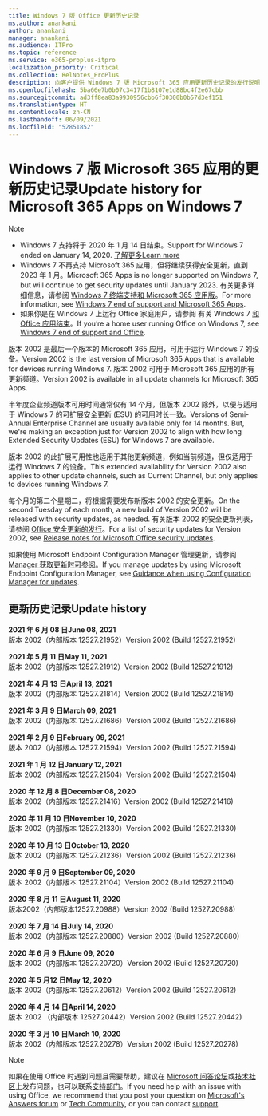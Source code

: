 ```yaml
---
title: Windows 7 版 Office 更新历史记录
ms.author: anankani
author: anankani
manager: anankani
ms.audience: ITPro
ms.topic: reference
ms.service: o365-proplus-itpro
localization_priority: Critical
ms.collection: RelNotes_ProPlus
description: 向客户提供 Windows 7 版 Microsoft 365 应用更新历史记录的发行说明
ms.openlocfilehash: 5ba66e7b0b07c3417f1b8107e1d88bc4f2e67cbb
ms.sourcegitcommit: ad3ff8ea83a9930956cbb6f30300b0b57d3ef151
ms.translationtype: HT
ms.contentlocale: zh-CN
ms.lasthandoff: 06/09/2021
ms.locfileid: "52851852"
---
```

# <a name="update-history-for-microsoft-365-apps-on-windows-7"></a><span data-ttu-id="6d76d-103">Windows 7 版 Microsoft 365 应用的更新历史记录</span><span class="sxs-lookup"><span data-stu-id="6d76d-103">Update history for Microsoft 365 Apps on Windows 7</span></span> 

 > [!NOTE]
>
>- <span data-ttu-id="6d76d-104">Windows 7 支持将于 2020 年 1 月 14 日结束。</span><span class="sxs-lookup"><span data-stu-id="6d76d-104">Support for Windows 7 ended on January 14, 2020.</span></span> [<span data-ttu-id="6d76d-105">了解更多</span><span class="sxs-lookup"><span data-stu-id="6d76d-105">Learn more</span></span>](https://www.microsoft.com/microsoft-365/windows/end-of-windows-7-support)
>- <span data-ttu-id="6d76d-106">Windows 7 不再支持 Microsoft 365 应用，但将继续获得安全更新，直到 2023 年 1 月。</span><span class="sxs-lookup"><span data-stu-id="6d76d-106">Microsoft 365 Apps is no longer supported on Windows 7, but will continue to get security updates until January 2023.</span></span> <span data-ttu-id="6d76d-107">有关更多详细信息，请参阅 [Windows 7 终端支持和 Microsoft 365 应用版](/DeployOffice/endofsupport/windows-7-support)。</span><span class="sxs-lookup"><span data-stu-id="6d76d-107">For more information, see [Windows 7 end of support and Microsoft 365 Apps](/DeployOffice/endofsupport/windows-7-support).</span></span>
>- <span data-ttu-id="6d76d-108">如果你是在 Windows 7 上运行 Office 家庭用户，请参阅 有关 Windows 7 [和 Office 应用结束](https://support.microsoft.com/office/78f20fab-b57b-44d7-8368-06a8493f3cb9)。</span><span class="sxs-lookup"><span data-stu-id="6d76d-108">If you’re a home user running Office on Windows 7, see [Windows 7 end of support and Office](https://support.microsoft.com/office/78f20fab-b57b-44d7-8368-06a8493f3cb9).</span></span>

<span data-ttu-id="6d76d-109">版本 2002 是最后一个版本的 Microsoft 365 应用，可用于运行 Windows 7 的设备。</span><span class="sxs-lookup"><span data-stu-id="6d76d-109">Version 2002 is the last version of Microsoft 365 Apps that is available for devices running Windows 7.</span></span> <span data-ttu-id="6d76d-110">版本 2002 可用于 Microsoft 365 应用的所有更新频道。</span><span class="sxs-lookup"><span data-stu-id="6d76d-110">Version 2002 is available in all update channels for Microsoft 365 Apps.</span></span>

<span data-ttu-id="6d76d-p104">半年度企业频道版本可用时间通常仅有 14 个月，但版本 2002 除外，以便与适用于 Windows 7 的可扩展安全更新 (ESU) 的可用时长一致。</span><span class="sxs-lookup"><span data-stu-id="6d76d-p104">Versions of Semi-Annual Enterprise Channel are usually available only for 14 months. But, we're making an exception just for Version 2002 to align with how long Extended Security Updates (ESU) for Windows 7 are available.</span></span>

<span data-ttu-id="6d76d-113">版本 2002 的此扩展可用性也适用于其他更新频道，例如当前频道，但仅适用于运行 Windows 7 的设备。</span><span class="sxs-lookup"><span data-stu-id="6d76d-113">This extended availability for Version 2002 also applies to other update channels, such as Current Channel, but only applies to devices running Windows 7.</span></span>

<span data-ttu-id="6d76d-114">每个月的第二个星期二，将根据需要发布新版本 2002 的安全更新。</span><span class="sxs-lookup"><span data-stu-id="6d76d-114">On the second Tuesday of each month, a new build of Version 2002 will be released with security updates, as needed.</span></span> <span data-ttu-id="6d76d-115">有关版本 2002 的安全更新列表，请参阅 [Office 安全更新的发行](microsoft365-apps-security-updates.md)。</span><span class="sxs-lookup"><span data-stu-id="6d76d-115">For a list of security updates for Version 2002, see [Release notes for Microsoft Office security updates](microsoft365-apps-security-updates.md).</span></span>

<span data-ttu-id="6d76d-116">如果使用 Microsoft Endpoint Configuration Manager 管理更新，请参阅 [Manager 获取更新时可参阅](/deployoffice/endofsupport/windows-7-support#guidance-when-using-configuration-manager-for-updates)。</span><span class="sxs-lookup"><span data-stu-id="6d76d-116">If you manage updates by using Microsoft Endpoint Configuration Manager, see [Guidance when using Configuration Manager for updates](/deployoffice/endofsupport/windows-7-support#guidance-when-using-configuration-manager-for-updates).</span></span>


## <a name="update-history"></a><span data-ttu-id="6d76d-117">更新历史记录</span><span class="sxs-lookup"><span data-stu-id="6d76d-117">Update history</span></span>

[//]: # (请勿移除)

<span data-ttu-id="6d76d-119">**2021 年 6 月 08 日**</span><span class="sxs-lookup"><span data-stu-id="6d76d-119">**June 08, 2021**</span></span><br/>
<span data-ttu-id="6d76d-120">版本 2002（内部版本 12527.21952）</span><span class="sxs-lookup"><span data-stu-id="6d76d-120">Version 2002 (Build 12527.21952)</span></span><br/>

<span data-ttu-id="6d76d-121">**2021 年 5 月 11 日**</span><span class="sxs-lookup"><span data-stu-id="6d76d-121">**May 11, 2021**</span></span><br/>
<span data-ttu-id="6d76d-122">版本 2002（内部版本 12527.21912）</span><span class="sxs-lookup"><span data-stu-id="6d76d-122">Version 2002 (Build 12527.21912)</span></span><br/>

<span data-ttu-id="6d76d-123">**2021 年 4 月 13 日**</span><span class="sxs-lookup"><span data-stu-id="6d76d-123">**April 13, 2021**</span></span><br/>
<span data-ttu-id="6d76d-124">版本 2002（内部版本 12527.21814）</span><span class="sxs-lookup"><span data-stu-id="6d76d-124">Version 2002 (Build 12527.21814)</span></span><br/>

<span data-ttu-id="6d76d-125">**2021 年 3 月 9 日**</span><span class="sxs-lookup"><span data-stu-id="6d76d-125">**March 09, 2021**</span></span><br/>
<span data-ttu-id="6d76d-126">版本 2002（内部版本 12527.21686）</span><span class="sxs-lookup"><span data-stu-id="6d76d-126">Version 2002 (Build 12527.21686)</span></span><br/>

<span data-ttu-id="6d76d-127">**2021 年 2 月 9 日**</span><span class="sxs-lookup"><span data-stu-id="6d76d-127">**February 09, 2021**</span></span><br/>
<span data-ttu-id="6d76d-128">版本 2002（内部版本 12527.21594）</span><span class="sxs-lookup"><span data-stu-id="6d76d-128">Version 2002 (Build 12527.21594)</span></span><br/>

<span data-ttu-id="6d76d-129">**2021 年 1 月 12 日**</span><span class="sxs-lookup"><span data-stu-id="6d76d-129">**January 12, 2021**</span></span><br/>
<span data-ttu-id="6d76d-130">版本 2002（内部版本 12527.21504）</span><span class="sxs-lookup"><span data-stu-id="6d76d-130">Version 2002 (Build 12527.21504)</span></span><br/>

<span data-ttu-id="6d76d-131">**2020 年 12 月 8 日**</span><span class="sxs-lookup"><span data-stu-id="6d76d-131">**December 08, 2020**</span></span><br/>
<span data-ttu-id="6d76d-132">版本 2002（内部版本 12527.21416）</span><span class="sxs-lookup"><span data-stu-id="6d76d-132">Version 2002 (Build 12527.21416)</span></span><br/>

<span data-ttu-id="6d76d-133">**2020 年 11 月 10 日**</span><span class="sxs-lookup"><span data-stu-id="6d76d-133">**November 10, 2020**</span></span><br/>
<span data-ttu-id="6d76d-134">版本 2002（内部版本 12527.21330）</span><span class="sxs-lookup"><span data-stu-id="6d76d-134">Version 2002 (Build 12527.21330)</span></span><br/>

<span data-ttu-id="6d76d-135">**2020 年 10 月 13 日**</span><span class="sxs-lookup"><span data-stu-id="6d76d-135">**October 13, 2020**</span></span><br/>
<span data-ttu-id="6d76d-136">版本 2002（内部版本 12527.21236）</span><span class="sxs-lookup"><span data-stu-id="6d76d-136">Version 2002 (Build 12527.21236)</span></span><br/>

<span data-ttu-id="6d76d-137">**2020 年 9 月 9 日**</span><span class="sxs-lookup"><span data-stu-id="6d76d-137">**September 09, 2020**</span></span><br/>
<span data-ttu-id="6d76d-138">版本 2002（内部版本 12527.21104）</span><span class="sxs-lookup"><span data-stu-id="6d76d-138">Version 2002 (Build 12527.21104)</span></span><br/>

<span data-ttu-id="6d76d-139">**2020 年 8 月 11 日**</span><span class="sxs-lookup"><span data-stu-id="6d76d-139">**August 11, 2020**</span></span><br/>
<span data-ttu-id="6d76d-140">版本2002（内部版本12527.20988）</span><span class="sxs-lookup"><span data-stu-id="6d76d-140">Version 2002 (Build 12527.20988)</span></span><br/>

<span data-ttu-id="6d76d-141">**2020 年 7 月 14 日**</span><span class="sxs-lookup"><span data-stu-id="6d76d-141">**July 14, 2020**</span></span><br/>
<span data-ttu-id="6d76d-142">版本 2002（内部版本 12527.20880）</span><span class="sxs-lookup"><span data-stu-id="6d76d-142">Version 2002 (Build 12527.20880)</span></span><br/>

<span data-ttu-id="6d76d-143">**2020 年 6 月 9 日**</span><span class="sxs-lookup"><span data-stu-id="6d76d-143">**June 09, 2020**</span></span><br/>
<span data-ttu-id="6d76d-144">版本 2002（内部版本 12527.20720）</span><span class="sxs-lookup"><span data-stu-id="6d76d-144">Version 2002 (Build 12527.20720)</span></span><br/>

<span data-ttu-id="6d76d-145">**2020 年 5 月12 日**</span><span class="sxs-lookup"><span data-stu-id="6d76d-145">**May 12, 2020**</span></span><br/>
<span data-ttu-id="6d76d-146">版本 2002（内部版本 12527.20612）</span><span class="sxs-lookup"><span data-stu-id="6d76d-146">Version 2002 (Build 12527.20612)</span></span><br/>

<span data-ttu-id="6d76d-147">**2020 年 4 月 14 日**</span><span class="sxs-lookup"><span data-stu-id="6d76d-147">**April 14, 2020**</span></span><br/>
<span data-ttu-id="6d76d-148">版本 2002 （内部版本 12527.20442）</span><span class="sxs-lookup"><span data-stu-id="6d76d-148">Version 2002 (Build 12527.20442)</span></span><br/>

<span data-ttu-id="6d76d-149">**2020 年 3 月 10 日**</span><span class="sxs-lookup"><span data-stu-id="6d76d-149">**March 10, 2020**</span></span><br/>
<span data-ttu-id="6d76d-150">版本 2002（内部版本 12527.20278）</span><span class="sxs-lookup"><span data-stu-id="6d76d-150">Version 2002 (Build 12527.20278)</span></span><br/>




> [!NOTE]
> <span data-ttu-id="6d76d-151">如果在使用 Office 时遇到问题且需要帮助，建议在 [Microsoft 问答论坛](https://answers.microsoft.com/)或[技术社区](https://techcommunity.microsoft.com/)上发布问题，也可以联系[支持部门](https://support.microsoft.com/contactus)。</span><span class="sxs-lookup"><span data-stu-id="6d76d-151">If you need help with an issue with using Office, we recommend that you post your question on [Microsoft's Answers forum](https://answers.microsoft.com/) or [Tech Community](https://techcommunity.microsoft.com/), or you can contact [support](https://support.microsoft.com/contactus).</span></span>